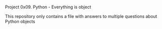 Project 0x09. Python - Everything is object

This repository only contains a file with answers to multiple questions
about Python objects
